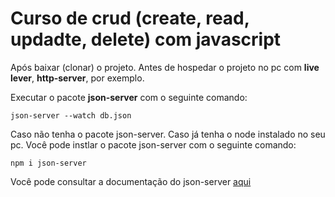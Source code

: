 <!-- abrir a pasta admin no vscode e 
rodar o json server: 
```js
json-server --watch db.json
```

Rodar: browser-sync start --server --file . --host --port 5000 --startPath admin/telas/lista_cliente.html -->
# Curso de crud (create, read, updadte, delete) com javascript

Após baixar (clonar) o projeto. Antes de hospedar o projeto no pc com **live lever**, **http-server**, por exemplo.

Executar o pacote **json-server** com o seguinte comando:

```
json-server --watch db.json
```

Caso não tenha o pacote json-server. Caso já tenha o node instalado no seu pc. Você pode instlar o pacote json-server com o seguinte comando: 

```
npm i json-server
```

Você pode consultar a documentação do json-server [aqui](https://www.npmjs.com/package/json-server)